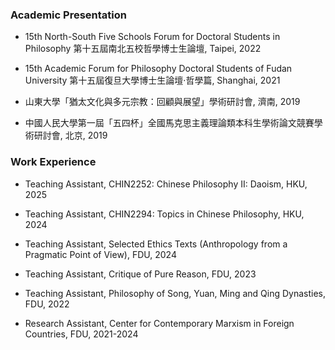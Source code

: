 ### Academic Presentation

- 15th North-South Five Schools Forum for Doctoral Students in Philosophy 第十五屆南北五校哲學博士生論壇, Taipei, 2022

- 15th Academic Forum for Philosophy Doctoral Students of Fudan University 第十五屆復旦大學博士生論壇·哲學篇, Shanghai, 2021

- 山東大學「猶太文化與多元宗教：回顧與展望」學術研討會, 濟南, 2019

- 中國人民大學第一屆「五四杯」全國馬克思主義理論類本科生學術論文競賽學術研討會, 北京, 2019

### Work Experience

- Teaching Assistant, CHIN2252: Chinese Philosophy II: Daoism, HKU, 2025

- Teaching Assistant, CHIN2294: Topics in Chinese Philosophy, HKU, 2024

- Teaching Assistant, Selected Ethics Texts (Anthropology from a Pragmatic Point of View), FDU, 2024

- Teaching Assistant, Critique of Pure Reason, FDU, 2023

- Teaching Assistant, Philosophy of Song, Yuan, Ming and Qing Dynasties, FDU, 2022

- Research Assistant, Center for Contemporary Marxism in Foreign Countries, FDU, 2021-2024
